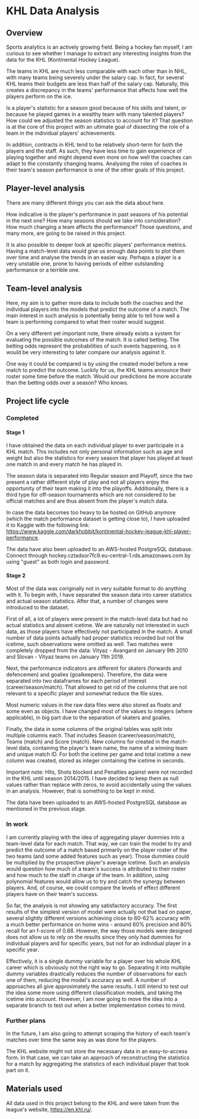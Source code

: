 # KHL Data Analysis
## Overview
Sports analytics is an actively growing field. Being a hockey fan myself, I am curious to see whether I manage to extract any interesting insights from the data for the KHL (Kontinental Hockey League).

The teams in KHL are much less comparable with each other than in NHL, with many teams being severely under the salary cap. In fact, for several KHL teams their budgets are less than half of the salary cap. Naturally, this creates a discrepancy in the teams' performance that affects how well the players perform on the ice.

Is a player's statistic for a season good because of his skills and talent, or because he played games in a wealthy team with many talented players? How could we adjusted the season statistics to account for it? That question is at the core of this project with an ultimate goal of dissecting the role of a team in the individual players' achievements.

In addition, contracts in KHL tend to be relatively short-term for both the players and the staff. As such, they have less time to gain experience of playing together and might depend even more on how well the coaches can adapt to the constantly changing teams. Analysing the roles of coaches in their team's season performance is one of the other goals of this project.

## Player-level analysis
There are many different things you can ask the data about here.

How indicative is the player's performance in past seasons of his potential in the next one? How many seasons should we take into consideration? How much changing a team affects the performance? Those questions, and many more, are going to be raised in this project.

It is also possible to deeper look at specific players' performance metrics. Having a match-level data would give us enough data points to plot them over time and analyse the trends in an easier way. Perhaps a player is a very unstable one, prone to having periods of either outstanding performance or a terrible one.

## Team-level analysis
Here, my aim is to gather more data to include both the coaches and the individual players into the models that predict the outcome of a match. The main interest in such analysis is potentially being able to tell how well a team is performing compared to what their roster would suggest.

On a very different yet important note, there already exists a system for evaluating the possible  outcomes of the match. It is called betting. The betting odds represent the probabilities of such events happening, so it would be very interesting to later compare our analysis against it.

One way it could be compared is by using the created model before a new match to predict the outcome. Luckily for us, the KHL teams announce their roster some time before the match. Would our predictions be more accurate than the betting odds over a season? Who knows.

## Project life cycle
### Completed
#### Stage 1
I have obtained the data on each individual player to ever participate in a KHL match. This includes not only personal information such as age and weight but also the statistics for every season that player has played at least one match in and every match he has played in.

The season data is separated into Regular season and Playoff, since the two present a rather different style of play and not all players enjoy the opportunity of their team making it into the playoffs. Additionally, there is a third type for off-season tournaments which are not considered to be official matches and are thus absent from the player's match data.

In case the data becomes too heavy to be hosted on GitHub anymore (which the match performance dataset is getting close to), I have uploaded it to Kaggle with the following link: https://www.kaggle.com/darkhobbit/kontinental-hockey-league-khl-player-performance.

The data have also been uploaded to an AWS-hosted PostgreSQL database. Connect through hockey.cztadsor7fc9.eu-central-1.rds.amazonaws.com by using "guest" as both login and password.

#### Stage 2
Most of the data was coriginally not in very suitable format to do anything with it. To begin with, I have separated the season data into career statistics and actual season statistics. After that, a number of changes were introduced to the dataset.

First of all, a lot of players were present in the match-level data but had no actual statistics and absent icetime. We are naturally not interested in such data, as those players have effectively not participated in the match. A small number of data points actually had proper statistics recorded but not the icetime, such observations were omitted as well. Two matches were completely dropped from the data: Vityaz - Avangard on January 9th 2010 and Slovan - Vityaz teams on January 11th 2019.

Next, the performance indicators are different for skaters (forwards and defencemen) and goalies (goalkeepers). Therefore, the data were separated into two dataframes for each period of interest (career/season/match). That allowed to get rid of the columns that are not relevant to a specific player and somewhat reduce the file sizes.  

Most numeric values in the raw data files were also stored as floats and some even as objects. I have changed most of the values to integers (where applicable), in big part due to the separation of skaters and goalies. 

Finally, the data in some columns of the original tables was split into multiple columns each. That includes Season (career/season/match), Teams (match) and Score (match). New columns for created in the match-level data, containing the player's team name, the name of a winning team and unique match ID. For both the icetime per game and total icetime a new column was created, stored as integer containing the icetime in seconds.

Important note: Hits, Shots blocked and Penalties against were not recorded in the KHL until season 2014/2015. I have decided to keep them as null values rather than replace with zeros, to avoid accidentally using the values in an analysis. However, that is something to be kept in mind.

The data have been uploaded to an AWS-hosted PostgreSQL database as mentioned in the previous stage.

### In work
I am currently playing with the idea of aggregating player dummies into a team-level data for each match. That way, we can train the model to try and predict the outcome of a match based primarily on the player roster of the two teams (and some added features such as year). Those dummies could be multiplied by the prospective player's average icetime. Such an analysis would question how much of a team's success is attributed to their roster and how much to the staff in charge of the team. In addition, using polynomial features would allow us to try and catch the synergy between players. And, of course, we could compare the levels of effect different players have on their team's success.

So far, the analysis is not showing any satisfactory accuracy. The first results of the simplest version of model were actually not that bad on paper, several slightly different versions achieving close to 60-62% accuracy with a much better performance on home wins - around 60% precision and 80% recall for an f-score of 0.68. However, the way those models were designed does not allow us to rely on the results since they only had dummies for individual players and for specific years, but not for an individual player in a specific year.

Effectively, it is a single dummy variable for a player over his whole KHL career which is obviously not the right way to go. Separating it into multiple dummy variables drastically reduces the number of observations for each one of them, reducing the model's accuracy as well. A number of approaches all give approximately the same results. I still intend to test out the idea some more using different classification models, and taking the icetime into account. However, I am now going to move the idea into a separate branch to test out when a better implementation comes to mind. 

### Further plans
In the future, I am also going to attempt scraping the history of each team's matches over time the same way as was done for the players.

The KHL website might not store the necessary data in an easy-to-access form. In that case, we can take an approach of reconstructing the statistics for a match by aggregating the statistics of each individual player that took part on it.

## Materials used
All data used in this project belong to the KHL and were taken from the league's website, https://en.khl.ru/.